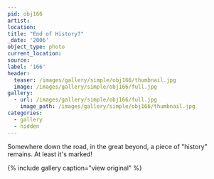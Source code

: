 ```yaml
---
pid: obj166
artist:
location:
title: "End of History?"
_date: '2006'
object_type: photo
current_location:
source:
label: '166'
header:
  teaser: /images/gallery/simple/obj166/thumbnail.jpg
  image: /images/gallery/simple/obj166/full.jpg
gallery:
  - url: /images/gallery/simple/obj166/full.jpg
    image_path: /images/gallery/simple/obj166/thumbnail.jpg
categories:
  - gallery
  - hidden
---
```

Somewhere down the road, in the great beyond, a piece of "history" remains. At least it's marked!

{% include gallery caption="view original" %}
